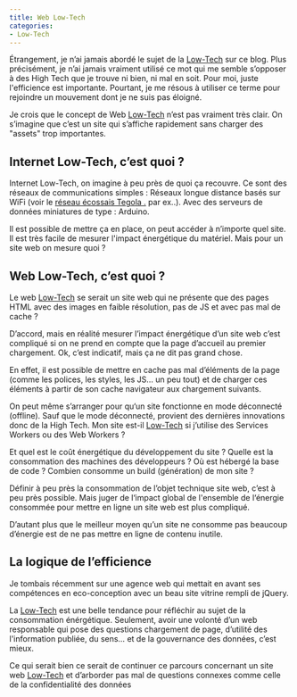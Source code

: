 ```yaml
---
title: Web Low-Tech
categories:
- Low-Tech
---
```


Étrangement, je n’ai jamais abordé le sujet de la [Low-Tech](/low-tech-site-web-internet/) sur ce blog. Plus précisément, je n’ai jamais vraiment utilisé ce mot qui me semble s’opposer à des High Tech que je trouve ni bien, ni mal en soit. Pour moi, juste l'efficience est importante. Pourtant, je me résous à utiliser ce terme pour rejoindre un mouvement dont je ne suis pas éloigné.

Je crois que le concept de Web [Low-Tech](/low-tech-site-web-internet/) n’est pas vraiment très clair. On s’imagine que c’est un site qui s’affiche rapidement sans charger des "assets" trop importantes.

## Internet Low-Tech, c’est quoi ?

Internet Low-Tech, on imagine à peu près de quoi ça recouvre. Ce sont des réseaux de communications simples : Réseaux longue distance basés sur WiFi (voir le [réseau écossais Tegola .](http://www.tegola.org.uk/hebnet/) par ex..). Avec des serveurs de données miniatures de type : Arduino.

Il est possible de mettre ça en place, on peut accéder à n’importe quel site. Il est très facile de mesurer l'impact énergétique du matériel. Mais pour un site web on mesure quoi ?

## Web Low-Tech, c’est quoi ?

Le web [Low-Tech](/low-tech-site-web-internet/) se serait un site web qui ne présente que des pages HTML avec des images en faible résolution, pas de JS et avec pas mal de cache ?

D’accord, mais en réalité mesurer l’impact énergétique d’un site web c’est compliqué si on ne prend en compte que la page d’accueil au premier chargement. Ok, c’est indicatif, mais ça ne dit pas grand chose.

En effet, il est possible de mettre en cache pas mal d’éléments de la page (comme les polices, les styles, les JS… un peu tout) et de charger ces éléments à partir de son cache navigateur aux chargement suivants.

On peut même s’arranger pour qu‘un site fonctionne en mode déconnecté (offline). Sauf que le mode déconnecté, provient des dernières innovations donc de la High Tech. Mon site est-il [Low-Tech](/low-tech-site-web-internet/) si j’utilise des Services Workers ou des Web Workers ?

Et quel est le coût énergétique du développement du site ? Quelle est la consommation des machines des développeurs ? Où est hébergé la base de code ? Combien consomme un build (génération) de mon site ?

Définir à peu près la consommation de l’objet technique site web, c’est à peu près possible. Mais juger de l‘impact global de l'ensemble de l‘énergie consommée pour mettre en ligne un site web est plus compliqué.

D’autant plus que le meilleur moyen qu’un site ne consomme pas beaucoup d’énergie est de ne pas mettre en ligne de contenu inutile.

## La logique de l’efficience

Je tombais récemment sur une agence web qui mettait en avant ses compétences en eco-conception avec un beau site vitrine rempli de jQuery.

La [Low-Tech](/low-tech-site-web-internet/) est une belle tendance pour réfléchir au sujet de la consommation énérgétique. Seulement, avoir une volonté d’un web responsable qui pose des questions chargement de page, d’utilité des l'information publiée, du sens… et de la gouvernance des données, c’est mieux.

Ce qui serait bien ce serait de continuer ce parcours concernant un site web [Low-Tech](/low-tech-site-web-internet/) et d’arborder pas mal de questions connexes comme celle de la confidentialité des données
